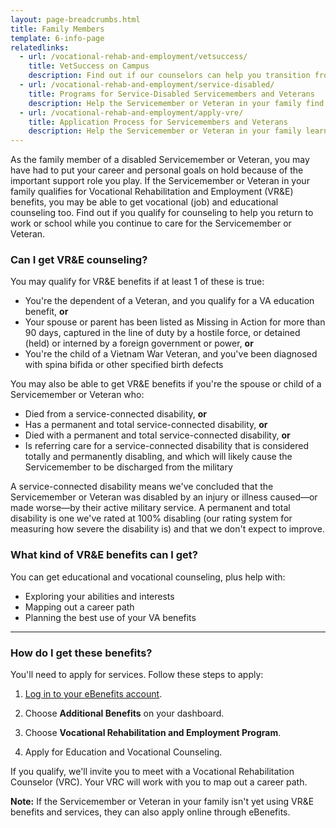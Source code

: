 ```yaml
---
layout: page-breadcrumbs.html
title: Family Members
template: 6-info-page
relatedlinks:
  - url: /vocational-rehab-and-employment/vetsuccess/
    title: VetSuccess on Campus
    description: Find out if our counselors can help you transition from military to college life.  
  - url: /vocational-rehab-and-employment/service-disabled/
    title: Programs for Service-Disabled Servicemembers and Veterans
    description: Help the Servicemember or Veteran in your family find out if they qualify for VR&amp;E benefits and services.
  - url: /vocational-rehab-and-employment/apply-vre/
    title: Application Process for Servicemembers and Veterans
    description: Help the Servicemember or Veteran in your family learn how to apply for VR&amp;E benefits and services.  
---
```


<div class="va-introtext">

As the family member of a disabled Servicemember or Veteran, you may have had to put your career and personal goals on hold because of the important support role you play. If the Servicemember or Veteran in your family qualifies for Vocational Rehabilitation and Employment (VR&amp;E) benefits, you may be able to get vocational (job) and educational counseling too. Find out if you qualify for counseling to help you return to work or school while you continue to care for the Servicemember or Veteran.

</div>

<div class="feature">

### Can I get VR&amp;E counseling?

You may qualify for VR&amp;E benefits if at least 1 of these is true:

- You're the dependent of a Veteran, and you qualify for a VA education benefit, **or**
- Your spouse or parent has been listed as Missing in Action for more than 90 days, captured in the line of duty by a hostile force, or detained (held) or interned by a foreign government or power, **or**
- You're the child of a Vietnam War Veteran, and you've been diagnosed with spina bifida or other specified birth defects

You may also be able to get VR&amp;E benefits if you're the spouse or child of a Servicemember or Veteran who:

- Died from a service-connected disability, **or**
- Has a permanent and total service-connected disability, **or**
- Died with a permanent and total service-connected disability, **or**
- Is referring care for a service-connected disability that is considered totally and permanently disabling, and which will likely cause the Servicemember to be discharged from the military

A service-connected disability means we've concluded that the Servicemember or Veteran was disabled by an injury or illness caused—or made worse—by their active military service. A permanent and total disability is one we've rated at 100% disabling (our rating system for measuring how severe the disability is) and that we don't expect to improve.

</div>

### What kind of VR&amp;E benefits can I get?

You can get educational and vocational counseling, plus help with:
 
- Exploring your abilities and interests
- Mapping out a career path
- Planning the best use of your VA benefits

<hr>

### How do I get these benefits?

You'll need to apply for services. Follow these steps to apply:

<ol class="process">
<li class="step one">

[Log in to your eBenefits account](https://www.ebenefits.va.gov/ebenefits/homepage).

</li>

<li class="step two">

Choose **Additional Benefits** on your dashboard.

</li>

<li class="step three">

Choose **Vocational Rehabilitation and Employment Program**.

</li>

<li class="step last four">

Apply for Education and Vocational Counseling.

</li>
</ol>

If you qualify, we'll invite you to meet with a Vocational Rehabilitation Counselor (VRC). Your VRC will work with you to map out a career path. 

**Note:** If the Servicemember or Veteran in your family isn't yet using VR&amp;E benefits and services, they can also apply online through eBenefits.
